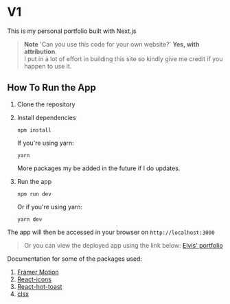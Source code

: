 # V1

This is my personal portfolio built with Next.js

> **Note**
> 'Can you use this code for your own website?' **Yes, with attribution**.<br>
> I put in a lot of effort in building this site so kindly give me credit if you happen to use it.

## How To Run the App

1. Clone the repository

2. Install dependencies

   ```
   npm install
    ```

   If you're using yarn:

   ```
   yarn
   ```

    More packages my be added in the future if I do updates.

3. Run the app

   ```
   npm run dev
   ```
   Or if you're using yarn:

   ```
   yarn dev
   ```
The app will then be accessed in your browser on `http://localhost:3000`

> Or you can view the deployed app using the link below:
> [Elvis' portfolio](https://elvismutinda.vercel.app/)

Documentation for some of the packages used:

1. [Framer Motion](https://www.framer.com/motion/introduction/)
2. [React-icons](https://react-icons.github.io/react-icons/)
3. [React-hot-toast](https://react-hot-toast.com/)
4. [clsx](https://github.com/lukeed/clsx#readme)
